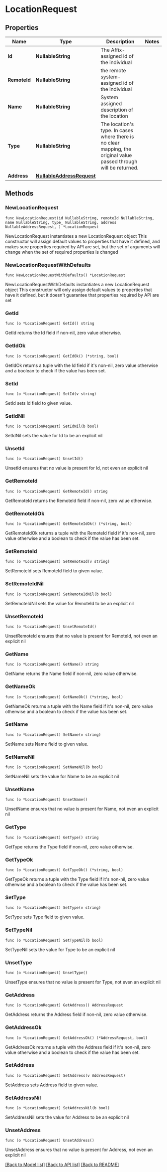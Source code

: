# LocationRequest

## Properties

Name | Type | Description | Notes
------------ | ------------- | ------------- | -------------
**Id** | **NullableString** | The Affix-assigned id of the individual | 
**RemoteId** | **NullableString** | the remote system-assigned id of the individual | 
**Name** | **NullableString** | System assigned description of the location | 
**Type** | **NullableString** | The location&#39;s type. In cases where there is no clear mapping, the original value passed through will be returned.  | 
**Address** | [**NullableAddressRequest**](AddressRequest.md) |  | 

## Methods

### NewLocationRequest

`func NewLocationRequest(id NullableString, remoteId NullableString, name NullableString, type_ NullableString, address NullableAddressRequest, ) *LocationRequest`

NewLocationRequest instantiates a new LocationRequest object
This constructor will assign default values to properties that have it defined,
and makes sure properties required by API are set, but the set of arguments
will change when the set of required properties is changed

### NewLocationRequestWithDefaults

`func NewLocationRequestWithDefaults() *LocationRequest`

NewLocationRequestWithDefaults instantiates a new LocationRequest object
This constructor will only assign default values to properties that have it defined,
but it doesn't guarantee that properties required by API are set

### GetId

`func (o *LocationRequest) GetId() string`

GetId returns the Id field if non-nil, zero value otherwise.

### GetIdOk

`func (o *LocationRequest) GetIdOk() (*string, bool)`

GetIdOk returns a tuple with the Id field if it's non-nil, zero value otherwise
and a boolean to check if the value has been set.

### SetId

`func (o *LocationRequest) SetId(v string)`

SetId sets Id field to given value.


### SetIdNil

`func (o *LocationRequest) SetIdNil(b bool)`

 SetIdNil sets the value for Id to be an explicit nil

### UnsetId
`func (o *LocationRequest) UnsetId()`

UnsetId ensures that no value is present for Id, not even an explicit nil
### GetRemoteId

`func (o *LocationRequest) GetRemoteId() string`

GetRemoteId returns the RemoteId field if non-nil, zero value otherwise.

### GetRemoteIdOk

`func (o *LocationRequest) GetRemoteIdOk() (*string, bool)`

GetRemoteIdOk returns a tuple with the RemoteId field if it's non-nil, zero value otherwise
and a boolean to check if the value has been set.

### SetRemoteId

`func (o *LocationRequest) SetRemoteId(v string)`

SetRemoteId sets RemoteId field to given value.


### SetRemoteIdNil

`func (o *LocationRequest) SetRemoteIdNil(b bool)`

 SetRemoteIdNil sets the value for RemoteId to be an explicit nil

### UnsetRemoteId
`func (o *LocationRequest) UnsetRemoteId()`

UnsetRemoteId ensures that no value is present for RemoteId, not even an explicit nil
### GetName

`func (o *LocationRequest) GetName() string`

GetName returns the Name field if non-nil, zero value otherwise.

### GetNameOk

`func (o *LocationRequest) GetNameOk() (*string, bool)`

GetNameOk returns a tuple with the Name field if it's non-nil, zero value otherwise
and a boolean to check if the value has been set.

### SetName

`func (o *LocationRequest) SetName(v string)`

SetName sets Name field to given value.


### SetNameNil

`func (o *LocationRequest) SetNameNil(b bool)`

 SetNameNil sets the value for Name to be an explicit nil

### UnsetName
`func (o *LocationRequest) UnsetName()`

UnsetName ensures that no value is present for Name, not even an explicit nil
### GetType

`func (o *LocationRequest) GetType() string`

GetType returns the Type field if non-nil, zero value otherwise.

### GetTypeOk

`func (o *LocationRequest) GetTypeOk() (*string, bool)`

GetTypeOk returns a tuple with the Type field if it's non-nil, zero value otherwise
and a boolean to check if the value has been set.

### SetType

`func (o *LocationRequest) SetType(v string)`

SetType sets Type field to given value.


### SetTypeNil

`func (o *LocationRequest) SetTypeNil(b bool)`

 SetTypeNil sets the value for Type to be an explicit nil

### UnsetType
`func (o *LocationRequest) UnsetType()`

UnsetType ensures that no value is present for Type, not even an explicit nil
### GetAddress

`func (o *LocationRequest) GetAddress() AddressRequest`

GetAddress returns the Address field if non-nil, zero value otherwise.

### GetAddressOk

`func (o *LocationRequest) GetAddressOk() (*AddressRequest, bool)`

GetAddressOk returns a tuple with the Address field if it's non-nil, zero value otherwise
and a boolean to check if the value has been set.

### SetAddress

`func (o *LocationRequest) SetAddress(v AddressRequest)`

SetAddress sets Address field to given value.


### SetAddressNil

`func (o *LocationRequest) SetAddressNil(b bool)`

 SetAddressNil sets the value for Address to be an explicit nil

### UnsetAddress
`func (o *LocationRequest) UnsetAddress()`

UnsetAddress ensures that no value is present for Address, not even an explicit nil

[[Back to Model list]](../README.md#documentation-for-models) [[Back to API list]](../README.md#documentation-for-api-endpoints) [[Back to README]](../README.md)


